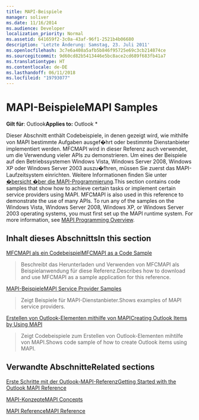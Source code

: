 ```yaml
---
title: MAPI-Beispiele
manager: soliver
ms.date: 11/16/2014
ms.audience: Developer
localization_priority: Normal
ms.assetid: 641659f2-3c0a-43af-96f1-2521b4b06680
description: 'Letzte Änderung: Samstag, 23. Juli 2011'
ms.openlocfilehash: 3c7e6a408a5afb5b846f95725e69c3cb214874ce
ms.sourcegitcommit: 9d60cd82b5413446e5bc8ace2cd689f683fb41a7
ms.translationtype: HT
ms.contentlocale: de-DE
ms.lasthandoff: 06/11/2018
ms.locfileid: "19793077"
---
```

# <a name="mapi-samples"></a><span data-ttu-id="0d389-103">MAPI-Beispiele</span><span class="sxs-lookup"><span data-stu-id="0d389-103">MAPI Samples</span></span>

  
  
<span data-ttu-id="0d389-104">**Gilt für**: Outlook</span><span class="sxs-lookup"><span data-stu-id="0d389-104">**Applies to:** Outlook \*</span></span> 
  
<span data-ttu-id="0d389-p101">Dieser Abschnitt enthält Codebeispiele, in denen gezeigt wird, wie mithilfe von MAPI bestimmte Aufgaben ausgef�hrt oder bestimmte Dienstanbieter implementiert werden. MFCMAPI wird in dieser Referenz auch verwendet, um die Verwendung vieler APIs zu demonstrieren. Um eines der Beispiele auf den Betriebssystemen Windows Vista, Windows Server 2008, Windows XP oder Windows Server 2003 auszu�fhren, müssen Sie zuerst das MAPI-Laufzeitsystem einrichten. Weitere Informationen finden Sie unter [�bersicht �ber die MAPI-Programmierung](mapi-programming-overview.md).</span><span class="sxs-lookup"><span data-stu-id="0d389-p101">This section contains code samples that show how to achieve certain tasks or implement certain service providers using MAPI. MFCMAPI is also used in this reference to demonstrate the use of many APIs. To run any of the samples on the Windows Vista, Windows Server 2008, Windows XP, or Windows Server 2003 operating systems, you must first set up the MAPI runtime system. For more information, see [MAPI Programming Overview](mapi-programming-overview.md).</span></span>
  
## <a name="in-this-section"></a><span data-ttu-id="0d389-109">Inhalt dieses Abschnitts</span><span class="sxs-lookup"><span data-stu-id="0d389-109">In this section</span></span>

[<span data-ttu-id="0d389-110">MFCMAPI als ein Codebeispiel</span><span class="sxs-lookup"><span data-stu-id="0d389-110">MFCMAPI as a Code Sample</span></span>](mfcmapi-as-a-code-sample.md)
  
> <span data-ttu-id="0d389-111">Beschreibt das Herunterladen und Verwenden von MFCMAPI als Beispielanwendung für diese Referenz.</span><span class="sxs-lookup"><span data-stu-id="0d389-111">Describes how to download and use MFCMAPI as a sample application for this reference.</span></span>
    
[<span data-ttu-id="0d389-112">MAPI-Beispiele</span><span class="sxs-lookup"><span data-stu-id="0d389-112">MAPI Service Provider Samples</span></span>](mapi-service-provider-samples.md)
  
> <span data-ttu-id="0d389-113">Zeigt Beispiele für MAPI-Dienstanbieter.</span><span class="sxs-lookup"><span data-stu-id="0d389-113">Shows examples of MAPI service providers.</span></span>
    
[<span data-ttu-id="0d389-114">Erstellen von Outlook-Elementen mithilfe von MAPI</span><span class="sxs-lookup"><span data-stu-id="0d389-114">Creating Outlook Items by Using MAPI</span></span>](creating-outlook-items-by-using-mapi.md)
  
> <span data-ttu-id="0d389-115">Zeigt Codebeispiele zum Erstellen von Outlook-Elementen mihtilfe von MAPI.</span><span class="sxs-lookup"><span data-stu-id="0d389-115">Shows code sample of how to create Outlook items using MAPI.</span></span>
    
## <a name="related-sections"></a><span data-ttu-id="0d389-116">Verwandte Abschnitte</span><span class="sxs-lookup"><span data-stu-id="0d389-116">Related sections</span></span>

[<span data-ttu-id="0d389-117">Erste Schritte mit der Outlook-MAPI-Referenz</span><span class="sxs-lookup"><span data-stu-id="0d389-117">Getting Started with the Outlook MAPI Reference</span></span>](getting-started-with-the-outlook-mapi-reference.md)
  
[<span data-ttu-id="0d389-118">MAPI-Konzepte</span><span class="sxs-lookup"><span data-stu-id="0d389-118">MAPI Concepts</span></span>](mapi-concepts.md)
  
[<span data-ttu-id="0d389-119">MAPI Reference</span><span class="sxs-lookup"><span data-stu-id="0d389-119">MAPI Reference</span></span>](mapi-reference.md)
  

